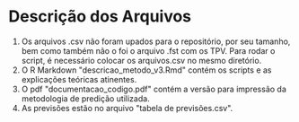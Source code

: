 # Descrição dos Arquivos

1. Os arquivos .csv não foram upados para o repositório, por seu tamanho, bem como também não o foi o arquivo .fst com os TPV. Para rodar o script, é necessário colocar os arquivos.csv no mesmo diretório.
2. O R Markdown "descricao_metodo_v3.Rmd" contém os scripts e as explicações teóricas atinentes.
3. O pdf "documentacao_codigo.pdf" contém a versão para impressão da metodologia de predição utilizada.
4. As previsões estão no arquivo "tabela de previsões.csv".
